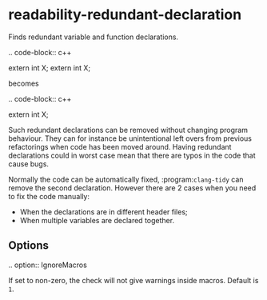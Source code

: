 readability-redundant-declaration
=================================

Finds redundant variable and function declarations.

.. code-block:: c++

extern int X; extern int X;

becomes

.. code-block:: c++

extern int X;

Such redundant declarations can be removed without changing program
behaviour. They can for instance be unintentional left overs from
previous refactorings when code has been moved around. Having redundant
declarations could in worst case mean that there are typos in the code
that cause bugs.

Normally the code can be automatically fixed, :program:`clang-tidy` can
remove the second declaration. However there are 2 cases when you need
to fix the code manually:

-   When the declarations are in different header files;
-   When multiple variables are declared together.

Options
-------

.. option:: IgnoreMacros

If set to non-zero, the check will not give warnings inside macros.
Default is `1`.
